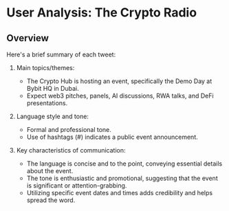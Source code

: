 # User Analysis: The Crypto Radio

## Overview

Here's a brief summary of each tweet:

1. Main topics/themes:
   - The Crypto Hub is hosting an event, specifically the Demo Day at Bybit HQ in Dubai.
   - Expect web3 pitches, panels, AI discussions, RWA talks, and DeFi presentations.

2. Language style and tone:
   - Formal and professional tone.
   - Use of hashtags (#) indicates a public event announcement.

3. Key characteristics of communication:
   - The language is concise and to the point, conveying essential details about the event.
   - The tone is enthusiastic and promotional, suggesting that the event is significant or attention-grabbing.
   - Utilizing specific event dates and times adds credibility and helps spread the word.